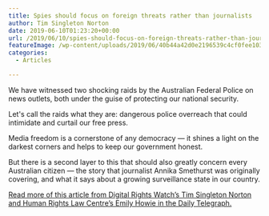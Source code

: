 ```yaml
---
title: Spies should focus on foreign threats rather than journalists
author: Tim Singleton Norton
date: 2019-06-10T01:23:20+00:00
url: /2019/06/10/spies-should-focus-on-foreign-threats-rather-than-journalists/
featureImage: /wp-content/uploads/2019/06/40b44a42d0e2196539c4cf0fee103bfe.jpg
categories:
  - Articles

---
```

We have witnessed two shocking raids by the Australian Federal Police on news outlets, both under the guise of protecting our national security.

Let's call the raids what they are: dangerous police overreach that could intimidate and curtail our free press.

Media freedom is a cornerstone of any democracy — it shines a light on the darkest corners and helps to keep our government honest.

But there is a second layer to this that should also greatly concern every Australian citizen — the story that journalist Annika Smethurst was originally covering, and what it says about a growing surveillance state in our country.

[Read more of this article from Digital Rights Watch&#8217;s Tim Singleton Norton and Human Rights Law Centre&#8217;s Emily Howie in the Daily Telegraph.][1]

 [1]: https://www.dailytelegraph.com.au/news/opinion/spies-should-focus-on-foreign-threats-rather-than-journalists/news-story/ccf808af1bcfb3cd02b4a6e96337e541
